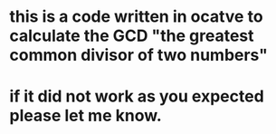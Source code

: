 # this is a code written in ocatve to calculate the GCD "the greatest common divisor of two numbers" 
# if it did not work as you expected please let me know.
